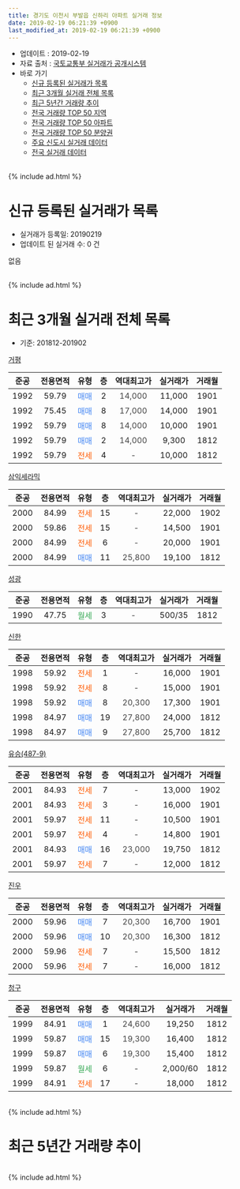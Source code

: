 ```yaml
---
title: 경기도 이천시 부발읍 신하리 아파트 실거래 정보
date: 2019-02-19 06:21:39 +0900
last_modified_at: 2019-02-19 06:21:39 +0900
---
```


* 업데이트 : 2019-02-19
* 자료 출처 : [국토교통부 실거래가 공개시스템](http://rt.molit.go.kr)
* 바로 가기
    * [신규 등록된 실거래가 목록](#신규-등록된-실거래가-목록)
    * [최근 3개월 실거래 전체 목록](#최근-3개월-실거래-전체-목록)
    * [최근 5년간 거래량 추이](#최근-5년간-거래량-추이)
    * [전국 거래량 TOP 50 지역](https://inasie.github.io/apt-trade-info/최근-3개월-전국에서-가장-거래가-많이-발생한-지역)
    * [전국 거래량 TOP 50 아파트](https://inasie.github.io/apt-trade-info/최근-3개월-전국에서-가장-거래가-많이-발생한-아파트)
    * [전국 거래량 TOP 50 분양권](https://inasie.github.io/apt-trade-info/최근-3개월-전국에서-가장-거래가-많이-발생한-분양권)
    * [주요 신도시 실거래 데이터](https://inasie.github.io/apt-trade-info/주요-신도시)
    * [전국 실거래 데이터](https://inasie.github.io/apt-trade-info/전국)
<br>
{% include ad.html %}
<br>

# 신규 등록된 실거래가 목록
* 실거래가 등록일: 20190219
* 업데이트 된 실거래 수: 0 건

없음

<br>
{% include ad.html %}
<br>

# 최근 3개월 실거래 전체 목록
* 기준: 201812-201902


[거평](https://search.naver.com/search.naver?query=%EA%B2%BD%EA%B8%B0%EB%8F%84+%EC%9D%B4%EC%B2%9C%EC%8B%9C+%EB%B6%80%EB%B0%9C%EC%9D%8D+%EC%8B%A0%ED%95%98%EB%A6%AC+%EA%B1%B0%ED%8F%89)

|준공|전용면적|유형|층|역대최고가|실거래가|거래월|
|:---:|:---:|:---:|:---:|:---:|:---:|:---:|
|1992|59.79|<span style="color:#4285f3">매매</span>|2|<span style="color:#444444">14,000</span>|11,000|1901|
|1992|75.45|<span style="color:#4285f3">매매</span>|8|<span style="color:#444444">17,000</span>|14,000|1901|
|1992|59.79|<span style="color:#4285f3">매매</span>|8|<span style="color:#444444">14,000</span>|10,000|1901|
|1992|59.79|<span style="color:#4285f3">매매</span>|2|<span style="color:#444444">14,000</span>|9,300|1812|
|1992|59.79|<span style="color:#ff5a00">전세</span>|4|<span style="color:#444444">-</span>|10,000|1812|

[삼익세라믹](https://search.naver.com/search.naver?query=%EA%B2%BD%EA%B8%B0%EB%8F%84+%EC%9D%B4%EC%B2%9C%EC%8B%9C+%EB%B6%80%EB%B0%9C%EC%9D%8D+%EC%8B%A0%ED%95%98%EB%A6%AC+%EC%82%BC%EC%9D%B5%EC%84%B8%EB%9D%BC%EB%AF%B9)

|준공|전용면적|유형|층|역대최고가|실거래가|거래월|
|:---:|:---:|:---:|:---:|:---:|:---:|:---:|
|2000|84.99|<span style="color:#ff5a00">전세</span>|15|<span style="color:#444444">-</span>|22,000|1902|
|2000|59.86|<span style="color:#ff5a00">전세</span>|15|<span style="color:#444444">-</span>|14,500|1901|
|2000|84.99|<span style="color:#ff5a00">전세</span>|6|<span style="color:#444444">-</span>|20,000|1901|
|2000|84.99|<span style="color:#4285f3">매매</span>|11|<span style="color:#444444">25,800</span>|19,100|1812|

[성광](https://search.naver.com/search.naver?query=%EA%B2%BD%EA%B8%B0%EB%8F%84+%EC%9D%B4%EC%B2%9C%EC%8B%9C+%EB%B6%80%EB%B0%9C%EC%9D%8D+%EC%8B%A0%ED%95%98%EB%A6%AC+%EC%84%B1%EA%B4%91)

|준공|전용면적|유형|층|역대최고가|실거래가|거래월|
|:---:|:---:|:---:|:---:|:---:|:---:|:---:|
|1990|47.75|<span style="color:#34a853">월세</span>|3|<span style="color:#444444">-</span>|500/35|1812|

[신한](https://search.naver.com/search.naver?query=%EA%B2%BD%EA%B8%B0%EB%8F%84+%EC%9D%B4%EC%B2%9C%EC%8B%9C+%EB%B6%80%EB%B0%9C%EC%9D%8D+%EC%8B%A0%ED%95%98%EB%A6%AC+%EC%8B%A0%ED%95%9C)

|준공|전용면적|유형|층|역대최고가|실거래가|거래월|
|:---:|:---:|:---:|:---:|:---:|:---:|:---:|
|1998|59.92|<span style="color:#ff5a00">전세</span>|1|<span style="color:#444444">-</span>|16,000|1901|
|1998|59.92|<span style="color:#ff5a00">전세</span>|8|<span style="color:#444444">-</span>|15,000|1901|
|1998|59.92|<span style="color:#4285f3">매매</span>|8|<span style="color:#444444">20,300</span>|17,300|1901|
|1998|84.97|<span style="color:#4285f3">매매</span>|19|<span style="color:#444444">27,800</span>|24,000|1812|
|1998|84.97|<span style="color:#4285f3">매매</span>|9|<span style="color:#444444">27,800</span>|25,700|1812|

[유승(487-9)](https://search.naver.com/search.naver?query=%EA%B2%BD%EA%B8%B0%EB%8F%84+%EC%9D%B4%EC%B2%9C%EC%8B%9C+%EB%B6%80%EB%B0%9C%EC%9D%8D+%EC%8B%A0%ED%95%98%EB%A6%AC+%EC%9C%A0%EC%8A%B9%28487-9%29)

|준공|전용면적|유형|층|역대최고가|실거래가|거래월|
|:---:|:---:|:---:|:---:|:---:|:---:|:---:|
|2001|84.93|<span style="color:#ff5a00">전세</span>|7|<span style="color:#444444">-</span>|13,000|1902|
|2001|84.93|<span style="color:#ff5a00">전세</span>|3|<span style="color:#444444">-</span>|16,000|1901|
|2001|59.97|<span style="color:#ff5a00">전세</span>|11|<span style="color:#444444">-</span>|10,500|1901|
|2001|59.97|<span style="color:#ff5a00">전세</span>|4|<span style="color:#444444">-</span>|14,800|1901|
|2001|84.93|<span style="color:#4285f3">매매</span>|16|<span style="color:#444444">23,000</span>|19,750|1812|
|2001|59.97|<span style="color:#ff5a00">전세</span>|7|<span style="color:#444444">-</span>|12,000|1812|

[진우](https://search.naver.com/search.naver?query=%EA%B2%BD%EA%B8%B0%EB%8F%84+%EC%9D%B4%EC%B2%9C%EC%8B%9C+%EB%B6%80%EB%B0%9C%EC%9D%8D+%EC%8B%A0%ED%95%98%EB%A6%AC+%EC%A7%84%EC%9A%B0)

|준공|전용면적|유형|층|역대최고가|실거래가|거래월|
|:---:|:---:|:---:|:---:|:---:|:---:|:---:|
|2000|59.96|<span style="color:#4285f3">매매</span>|7|<span style="color:#444444">20,300</span>|16,700|1901|
|2000|59.96|<span style="color:#4285f3">매매</span>|10|<span style="color:#444444">20,300</span>|16,300|1812|
|2000|59.96|<span style="color:#ff5a00">전세</span>|7|<span style="color:#444444">-</span>|15,500|1812|
|2000|59.96|<span style="color:#ff5a00">전세</span>|7|<span style="color:#444444">-</span>|16,000|1812|

[청구](https://search.naver.com/search.naver?query=%EA%B2%BD%EA%B8%B0%EB%8F%84+%EC%9D%B4%EC%B2%9C%EC%8B%9C+%EB%B6%80%EB%B0%9C%EC%9D%8D+%EC%8B%A0%ED%95%98%EB%A6%AC+%EC%B2%AD%EA%B5%AC)

|준공|전용면적|유형|층|역대최고가|실거래가|거래월|
|:---:|:---:|:---:|:---:|:---:|:---:|:---:|
|1999|84.91|<span style="color:#4285f3">매매</span>|1|<span style="color:#444444">24,600</span>|19,250|1812|
|1999|59.87|<span style="color:#4285f3">매매</span>|15|<span style="color:#444444">19,300</span>|16,400|1812|
|1999|59.87|<span style="color:#4285f3">매매</span>|6|<span style="color:#444444">19,300</span>|15,400|1812|
|1999|59.87|<span style="color:#34a853">월세</span>|6|<span style="color:#444444">-</span>|2,000/60|1812|
|1999|84.91|<span style="color:#ff5a00">전세</span>|17|<span style="color:#444444">-</span>|18,000|1812|


<br>
{% include ad.html %}
<br>

# 최근 5년간 거래량 추이


<div style="width:100%;">
    <canvas id="deal_progress" height="200"></canvas>
</div>

<script>
new Chart(document.getElementById("deal_progress"), {
    type: 'line',
    data: {
        labels: ['201402','201403','201404','201405','201406','201407','201408','201409','201410','201411','201412','201501','201502','201503','201504','201505','201506','201507','201508','201509','201510','201511','201512','201601','201602','201603','201604','201605','201606','201607','201608','201609','201610','201611','201612','201701','201702','201703','201704','201705','201706','201707','201708','201709','201710','201711','201712','201801','201802','201803','201804','201805','201806','201807','201808','201809','201810','201811','201812','201901','201902'],
        datasets: [{
            label: '매매',
            pointRadius: 1,
            data: [20, 15, 18, 11, 11, 10, 22, 24, 22, 15, 14, 21, 20, 26, 21, 16, 11, 17, 15, 18, 11, 9, 11, 10, 5, 14, 7, 9, 13, 13, 8, 7, 17, 10, 10, 5, 6, 9, 10, 13, 22, 23, 5, 11, 9, 7, 5, 13, 5, 13, 14, 9, 10, 5, 4, 11, 3, 7, 9, 5, 0],
            borderColor: "rgba(255, 201, 14, 1)",
            backgroundColor: "rgba(255, 201, 14, 0.5)",
            fill: false,
            lineTension: 0
        },{
            label: '전월세',
            pointRadius: 1,
            data: [17, 17, 13, 12, 11, 16, 14, 11, 22, 14, 13, 13, 12, 19, 13, 8, 12, 12, 13, 8, 7, 8, 9, 14, 9, 14, 8, 10, 5, 9, 11, 8, 15, 11, 10, 15, 14, 12, 7, 8, 9, 8, 8, 4, 10, 7, 5, 9, 8, 17, 7, 7, 5, 7, 7, 5, 5, 6, 7, 7, 2],
            borderColor: "rgba(0, 141, 185, 1)",
            backgroundColor: "rgba(0, 141, 185, 0.5)",
            fill: false,
            lineTension: 0
        }
        ]
    },
    options: {
        responsive: true,
        title: {
            display: false
        },
        tooltips: {
            mode: 'index',
            intersect: false
        },
        hover: {
            mode: 'nearest',
            intersect: true
        },
        scales: {
            xAxes: [{
                display: true,
                scaleLabel: {
                    display: true,
                    labelString: '년/월'
                }
            }],
            yAxes: [{
                display: true,
                ticks: {
                    suggestedMin: 0,
                },
                scaleLabel: {
                    display: true,
                    labelString: '실거래 수'
                }
            }]
        }
    }
});

</script>


<br>
{% include ad.html %}
<br>

